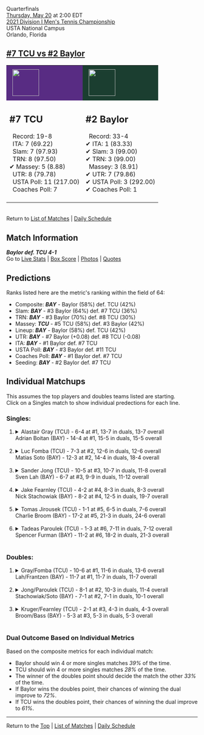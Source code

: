 Quarterfinals[](#top)<a name="top"></a>  
[Thursday, May 20](../../schedule/05-20.md) at 2:00 EDT  
[2021 Division I Men's Tennis Championship](../index.md)  
USTA National Campus  
Orlando, Florida  
## [#7 TCU vs #2 Baylor](https://www.ncaa.com/game/5833429)  

<table><tr style="background-color: #d9d9d9 !important"><td style="background-color: #582C83 !important"><img src="https://www.ncaa.com/sites/default/files/images/logos/schools/t/tcu.70.png" width="70" height="70" style="padding: 8px;" /></td><td style="background-color: #1B3E30 !important"><img src="https://www.ncaa.com/sites/default/files/images/logos/schools/b/baylor.70.png" width="70" height="70" style="padding: 8px;" /></td></tr><tr>
<td>  

<h2>#7 TCU</h2>  
&nbsp; Record: 19-8<br>  
&nbsp; ITA: 7 (69.22)<br>  
&nbsp; Slam: 7 (97.93)<br>  
&nbsp; TRN: 8 (97.50)<br>  
&#10004; Massey: 5 (8.88)<br>  
&nbsp; UTR: 8 (79.78)<br>  
&nbsp; USTA Poll: 11 (217.00)<br>  
&nbsp; Coaches Poll: 7<br>  
<br>  

</td>
<td>  

<h2>#2 Baylor</h2>  
&nbsp; Record: 33-4<br>  
&#10004; ITA: 1 (83.33)<br>  
&#10004; Slam: 3 (99.00)<br>  
&#10004; TRN: 3 (99.00)<br>  
&nbsp; Massey: 3 (8.91)<br>  
&#10004; UTR: 7 (79.86)<br>  
&#10004; USTA Poll: 3 (292.00)<br>  
&#10004; Coaches Poll: 1<br>  
<br>  

</td>
</tr></table>  


<br>Return to [List of Matches](../index.md) &#124; [Daily Schedule](../../schedule/05-20.md)

## Match Information  
***Baylor def. TCU 4-1***  
Go to [Live Stats](http://scores.tennisticker.de/usa/ustanc/conf/league/sb.html?tournid=789&clubid=552-591&cn1=Baylor&cn2=TCU&ci1=552&ci2=591&lid=82) | [Box Score](https://www.ustanationalcampus.com/content/dam/nationalcampus/collegiate/ncaa2021/pdf/MQFBAYTCU.pdf) | [Photos](https://www.ustanationalcampus.com/en/home/news/2021-mens-qf-session-one-photos.html) | [Quotes](https://www.ustanationalcampus.com/content/dam/nationalcampus/collegiate/ncaa2021/pdf/MQFBAYTCUQuotes.pdf)  

## Predictions  

Ranks listed here are the metric's ranking within the field of 64:  
- Composite: ***BAY*** - Baylor (58%) def. TCU (42%)  
- Slam: ***BAY*** - #3 Baylor (64%) def. #7 TCU (36%)  
- TRN: ***BAY*** - #3 Baylor (70%) def. #8 TCU (30%)  
- Massey: ***TCU*** - #5 TCU (58%) def. #3 Baylor (42%)  
- Lineup: ***BAY*** - Baylor (58%) def. TCU (42%)  
- UTR: ***BAY*** - #7 Baylor (+0.08) def. #8 TCU (-0.08)  
- ITA: ***BAY*** - #1 Baylor def. #7 TCU  
- USTA Poll: ***BAY*** - #3 Baylor def. #11 TCU  
- Coaches Poll: ***BAY*** - #1 Baylor def. #7 TCU  
- Seeding: ***BAY*** - #2 Baylor def. #7 TCU  

## Individual Matchups  
This assumes the top players and doubles teams listed are starting.  
Click on a Singles match to show individual predections for each line.  

### Singles:  

<ol>
<li><details>
<summary markdown="span">Alastair Gray (TCU) - 6-4 at #1, 13-7 in duals, 13-7 overall<br>Adrian Boitan (BAY) - 14-4 at #1, 15-5 in duals, 15-5 overall</summary>
<h4>Predictions</h4><ul>
<li>Composite: <b><i>BAY</i></b> - Boitan (50%) def. Gray (50%)</li>  
<li>Slam: <b><i>BAY</i></b> - Boitan (60%) def. Gray (40%)</li>  
<li>TRN: <b><i>BAY</i></b> - Boitan (63%) def. Gray (37%)</li>  
<li>Massey: <b><i>TCU</i></b> - Gray (51%) def. Boitan (49%)</li>  
<li>UTR: <b><i>TCU</i></b> - Gray (68%) def. Boitan (32%)</li>  
<li>ITA: <b><i>TCU</i></b> - Gray (40.15) def. Boitan (31.04)</li>  
</ul>
</details>&nbsp;</li>
<li><details>
<summary markdown="span">Luc Fomba (TCU) - 7-3 at #2, 12-6 in duals, 12-6 overall<br>Matias Soto (BAY) - 12-3 at #2, 14-4 in duals, 18-4 overall</summary>
<h4>Predictions</h4><ul>
<li>Composite: <b><i>BAY</i></b> - Soto (58%) def. Fomba (42%)</li>  
<li>Slam: <b><i>BAY</i></b> - Soto (52%) def. Fomba (48%)</li>  
<li>TRN: <b><i>TCU</i></b> - Fomba (51%) def. Soto (49%)</li>  
<li>Massey: <b><i>BAY</i></b> - Soto (52%) def. Fomba (48%)</li>  
<li>UTR: <b><i>BAY</i></b> - Soto (78%) def. Fomba (22%)</li>  
<li>ITA: <b><i>BAY</i></b> - Soto (41.70) def. Fomba (35.12)</li>  
</ul>
</details>&nbsp;</li>
<li><details>
<summary markdown="span">Sander Jong (TCU) - 10-5 at #3, 10-7 in duals, 11-8 overall<br>Sven Lah (BAY) - 6-7 at #3, 9-9 in duals, 11-12 overall</summary>
<h4>Predictions</h4><ul>
<li>Composite: <b><i>TCU</i></b> - Jong (76%) def. Lah (24%)</li>  
<li>Slam: <b><i>TCU</i></b> - Jong (69%) def. Lah (31%)</li>  
<li>TRN: <b><i>TCU</i></b> - Jong (77%) def. Lah (23%)</li>  
<li>Massey: <b><i>TCU</i></b> - Jong (75%) def. Lah (25%)</li>  
<li>UTR: <b><i>TCU</i></b> - Jong (81%) def. Lah (19%)</li>  
<li>ITA: <b><i>TCU</i></b> - Jong (11.43) def. Lah (4.25)</li>  
</ul>
</details>&nbsp;</li>
<li><details>
<summary markdown="span">Jake Fearnley (TCU) - 4-2 at #4, 8-3 in duals, 8-3 overall<br>Nick Stachowiak (BAY) - 8-2 at #4, 12-5 in duals, 19-7 overall</summary>
<h4>Predictions</h4><ul>
<li>Composite: <b><i>TCU</i></b> - Fearnley (60%) def. Stachowiak (40%)</li>  
<li>Slam: <b><i>TCU</i></b> - Fearnley (57%) def. Stachowiak (43%)</li>  
<li>TRN: <b><i>TCU</i></b> - Fearnley (59%) def. Stachowiak (41%)</li>  
<li>Massey: <b><i>TCU</i></b> - Fearnley (54%) def. Stachowiak (46%)</li>  
<li>UTR: <b><i>TCU</i></b> - Fearnley (68%) def. Stachowiak (32%)</li>  
<li>ITA: <b><i>TCU</i></b> - Fearnley (5.67) def. Stachowiak (3.38)</li>  
</ul>
</details>&nbsp;</li>
<li><details>
<summary markdown="span">Tomas Jirousek (TCU) - 1-1 at #5, 6-5 in duals, 7-6 overall<br>Charlie Broom (BAY) - 17-2 at #5, 21-3 in duals, 24-6 overall</summary>
<h4>Predictions</h4><ul>
<li>Composite: <b><i>BAY</i></b> - Broom (64%) def. Jirousek (36%)</li>  
<li>Slam: <b><i>BAY</i></b> - Broom (54%) def. Jirousek (46%)</li>  
<li>TRN: <b><i>BAY</i></b> - Broom (63%) def. Jirousek (37%)</li>  
<li>Massey: <b><i>BAY</i></b> - Broom (60%) def. Jirousek (40%)</li>  
<li>UTR: <b><i>BAY</i></b> - Broom (76%) def. Jirousek (24%)</li>  
<li>ITA: <b><i>TCU</i></b> - Jirousek (6.98) def. Broom (3.72)</li>  
</ul>
</details>&nbsp;</li>
<li><details>
<summary markdown="span">Tadeas Paroulek (TCU) - 1-3 at #6, 7-11 in duals, 7-12 overall<br>Spencer Furman (BAY) - 11-2 at #6, 18-2 in duals, 21-3 overall</summary>
<h4>Predictions</h4><ul>
<li>Composite: <b><i>BAY</i></b> - Furman (80%) def. Paroulek (20%)</li>  
<li>Slam: <b><i>BAY</i></b> - Furman (70%) def. Paroulek (30%)</li>  
<li>TRN: <b><i>BAY</i></b> - Furman (86%) def. Paroulek (14%)</li>  
<li>Massey: <b><i>BAY</i></b> - Furman (81%) def. Paroulek (19%)</li>  
<li>UTR: <b><i>BAY</i></b> - Furman (85%) def. Paroulek (15%)</li>  
<li>ITA: <b><i>BAY</i></b> - Furman (4.24) def. Paroulek (1.35)</li>  
</ul>
</details>&nbsp;</li>
</ol>

### Doubles:  

<ol>
<li><details>
<summary markdown="span">Gray/Fomba (TCU) - 10-6 at #1, 11-6 in duals, 13-6 overall<br>Lah/Frantzen (BAY) - 11-7 at #1, 11-7 in duals, 11-7 overall</summary>
<br>Sorry, we don't have any metrics for this match
</details>&nbsp;</li>
<li><details>
<summary markdown="span">Jong/Paroulek (TCU) - 8-1 at #2, 10-3 in duals, 11-4 overall<br>Stachowiak/Soto (BAY) - 7-1 at #2, 7-1 in duals, 10-1 overall</summary>
<br>Sorry, we don't have any metrics for this match
</details>&nbsp;</li>
<li><details>
<summary markdown="span">Kruger/Fearnley (TCU) - 2-1 at #3, 4-3 in duals, 4-3 overall<br>Broom/Bass (BAY) - 5-3 at #3, 5-3 in duals, 5-3 overall</summary>
<br>Sorry, we don't have any metrics for this match
</details>&nbsp;</li>
</ol>

### Dual Outcome Based on Individual Metrics  
  
Based on the composite metrics for each individual match:  
- Baylor should win 4 or more singles matches *39%* of the time.  
- TCU should win 4 or more singles matches *28%* of the time.  
- The winner of the doubles point should decide the match the other *33%* of the time.  
- If Baylor wins the doubles point, their chances of winning the dual improve to *72%*.  
- If TCU wins the doubles point, their chances of winning the dual improve to *61%*.  
  
------

Return to the [Top](#top) &#124; [List of Matches](../index.md) &#124; [Daily Schedule](../../schedule/05-20.md)  
